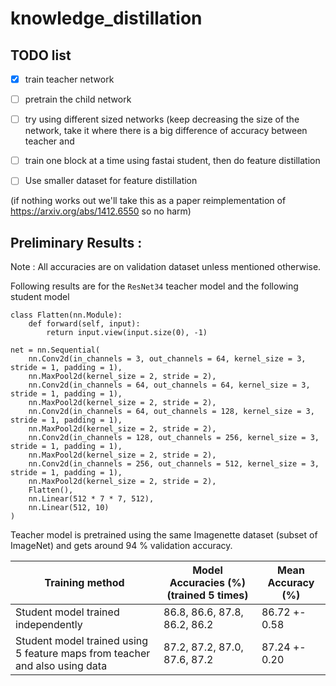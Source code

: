 # knowledge_distillation

## TODO list
- [x] train teacher network
- [ ] pretrain the child network
- [ ] try using different sized networks (keep decreasing the size of the network, take it where there is a big difference of accuracy between teacher and 
- [ ] train one block at a time using fastai 
student, then do feature distillation 
- [ ] Use smaller dataset for feature distillation 



(if nothing works out we'll take this as a paper reimplementation of https://arxiv.org/abs/1412.6550 so no harm)


## Preliminary Results : 
Note : All accuracies are on validation dataset unless mentioned otherwise.

Following results are for the `ResNet34` teacher model and the following student model
```
class Flatten(nn.Module):
    def forward(self, input):
        return input.view(input.size(0), -1)

net = nn.Sequential(
    nn.Conv2d(in_channels = 3, out_channels = 64, kernel_size = 3, stride = 1, padding = 1),
    nn.MaxPool2d(kernel_size = 2, stride = 2),
    nn.Conv2d(in_channels = 64, out_channels = 64, kernel_size = 3, stride = 1, padding = 1),
    nn.MaxPool2d(kernel_size = 2, stride = 2),
    nn.Conv2d(in_channels = 64, out_channels = 128, kernel_size = 3, stride = 1, padding = 1),
    nn.MaxPool2d(kernel_size = 2, stride = 2),
    nn.Conv2d(in_channels = 128, out_channels = 256, kernel_size = 3, stride = 1, padding = 1),
    nn.MaxPool2d(kernel_size = 2, stride = 2),
    nn.Conv2d(in_channels = 256, out_channels = 512, kernel_size = 3, stride = 1, padding = 1),
    nn.MaxPool2d(kernel_size = 2, stride = 2),
    Flatten(),
    nn.Linear(512 * 7 * 7, 512),
    nn.Linear(512, 10)
)
```

Teacher model is pretrained using the same Imagenette dataset (subset of ImageNet) and gets around 94 % validation accuracy.

| Training method | Model Accuracies (%) (trained 5 times) | Mean Accuracy (%) |
| --------------|------------------------------------| ------------- |
| Student model trained independently | 86.8, 86.6, 87.8, 86.2, 86.2 | 86.72 +- 0.58
| Student model trained using 5 feature maps from teacher and also using data | 87.2, 87.2, 87.0, 87.6, 87.2 | 87.24 +- 0.20|

